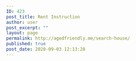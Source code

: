 ```yaml
---
ID: 423
post_title: Rent Instruction
author: user
post_excerpt: ""
layout: page
permalink: http://agedfriendly.me/search-house/
published: true
post_date: 2020-09-03 12:13:28
---
```

<!-- wp:themify-builder/canvas /-->